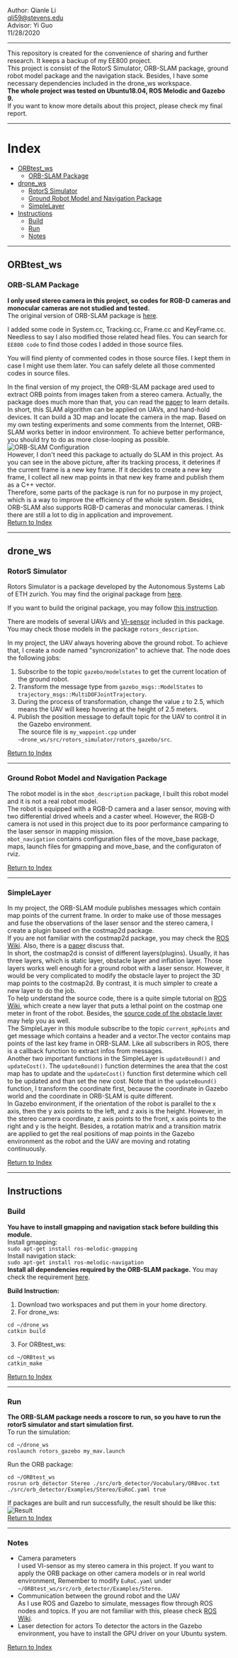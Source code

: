 Author: Qianle Li  
qli59@stevens.edu  
Advisor: Yi Guo  
11/28/2020
***
This repository is created for the convenience of sharing and further research. It keeps a backup of my EE800 project.  
This project is consist of the RotorS Simulator, ORB-SLAM package, ground robot model package and the navigation stack. Besides, I have some necessary dependencies included in the drone_ws workspace.  
**The whole project was tested on Ubuntu18.04, ROS Melodic and Gazebo 9.**  
If you want to know more details about this project, please check my final report.  

***
# Index

* [ORBtest_ws](README.md#ORBtest_ws)
	* [ORB-SLAM Package](README.md#ORB-SLAM-Package)
* [drone_ws](README.md#drone_ws)
	* [RotorS Simulator](README.md#RotorS-Simulator)
	* [Ground Robot Model and Navigation Package](README.md#Ground-Robot-Model-and-Navigation-Package)
	* [SimpleLayer](README.md#SimpleLayer)
* [Instructions](README.md#Instructions)
	* [Build](README.md#Build)
	* [Run](README.md#Run)
	* [Notes](README.md#Notes)
***
## ORBtest_ws

### ORB-SLAM Package

**I only used stereo camera in this project, so codes for RGB-D cameras and monocular cameras are not studied and tested.**  
The original version of ORB-SLAM package is [here](https://github.com/raulmur/ORB_SLAM2).  

I added some code in System.cc, Tracking.cc, Frame.cc and KeyFrame.cc. Needless to say I also modified those related head files. You can search for `EE800 code` to find those codes I added in those source files.    

You will find plenty of commented codes in those source files. I kept them in case I might use them later. You can safely delete all those commented codes in source files.  

In the final version of my project, the ORB-SLAM package ared used to extract ORB points from images taken from a stereo camera. Actually, the package does much more than that, you can read the [paper](https://ieeexplore.ieee.org/abstract/document/7946260) to learn details. In short, this SLAM algorithm can be applied on UAVs, and hand-hold devices. It can build a 3D map and locate the camera in the map. Based on my own testing experiments and some comments from the Internet, ORB-SLAM works better in indoor environment. To achieve better performance, you should try to do as more close-looping as possible.  
![ORB-SLAM Configuration](https://github.com/QianleLi/EE800/blob/master/images/ORB-SLAM%20Configuration.jpg "ORB-SLAM Configuration")  
However, I don't need this package to actually do SLAM in this project. As you can see in the above picture, after its tracking process, it deterines if the current frame is a new key frame. If it decides to create a new key frame, I collect all new map points in that new key frame and publish them as a C++ vector.  
Therefore, some parts of the package is run for no purpose in my project, which is a way to improve the efficiency of the whole system. Besides, ORB-SLAM also supports RGB-D cameras and monocular cameras. I think there are still a lot to dig in application and improvement.  
[Return to Index](README.md#Index)  
***
## drone_ws

### RotorS Simulator

Rotors Simulator is a package developed by the Autonomous Systems Lab of ETH zurich. You may find the original package from [here](https://github.com/ethz-asl/rotors_simulator/wiki).    

If you want to build the original package, you may follow [this instruction](https://darienmt.com/autonomous-flight/2018/11/15/installing-ethz-rotors.html).  

There are models of several UAVs and [VI-sensor](http://wiki.ros.org/vi_sensor) included in this package. You may check those models in the package `rotors_description`.  

In my project, the UAV always hovering above the ground robot. To achieve that, I create a node named "syncronization" to achieve that. The node does the following jobs:  
1. Subscribe to the topic `gazebo/modelstates` to get the current location of the ground robot.  
2. Transform the message type from `gazebo_msgs::ModelStates` to `trajectory_msgs::MultiDOFJointTrajectory`.
3. During the process of transformation, change the value `z` to 2.5, which means the UAV will keep hovering at the height of 2.5 meters.
4. Publish the position message to default topic for the UAV to control it in the Gazebo environment.  
The source file is `my_wappoint.cpp` under `~drone_ws/src/rotors_simulator/rotors_gazebo/src`.  

[Return to Index](README.md#Index)  
***
### Ground Robot Model and Navigation Package

The robot model is in the `mbot_description` package, I built this robot model and it is not a real robot model.  
The robot is equipped with a RGB-D camera and a laser sensor, moving with two differential drived wheels and a caster wheel. However, the RGB-D camera is not used in this project due to its poor performance camparing to the laser sensor in mapping mission.  
`mbot_navigation` contains configuration files of the move_base package, maps, launch files for gmapping and move_base, and the configuraton of rviz. 

[Return to Index](README.md#Index)  
***
### SimpleLayer

In my project, the ORB-SLAM module publishes messages which contain map points of the current frame. In order to make use of those messages and fuse the observations of the laser sensor and the stereo camera, I create a plugin based on the costmap2d package.  
If you are not familiar with the costmap2d package, you may check the [ROS Wiki](http://wiki.ros.org/costmap_2d). Also, there is a [paper](https://ieeexplore.ieee.org/abstract/document/6942636) discuss that.  
In short, the costmap2d is consist of different layers(plugins). Usually, it has three layers, which is static layer, obstacle layer and inflation layer. Those layers works well enough for a ground robot with a laser sensor. However, it would be very complicated to modify the obstacle layer to project the 3D map points to the costmap2d. By contrast, it is much simpler to create a new layer to do the job.  
To help understand the source code, there is a quite simple tutorial on [ROS Wiki](http://wiki.ros.org/costmap_2d/Tutorials/Creating%20a%20New%20Layer), which create a new layer that puts a lethal point on the costmap one meter in front of the robot. Besides, the [source code of the obstacle layer](https://github.com/ros-planning/navigation/blob/melodic-devel/costmap_2d/plugins/obstacle_layer.cpp) may help you as well.  
The SimpleLayer in this module subscribe to the topic `current_mpPoints` and get message which contains a header and a vector.The vector contains map points of the last key frame in ORB-SLAM. Like all subscribers in ROS, there is a callback function to extract infos from messages.  
Another two important functions in the SimpleLayer is `updateBound()` and `updateCost()`. The `updateBound()` function determines the area that the cost map has to update and the `updateCost()` function first determine which cell to be updated and than set the new cost. Note that in the `updateBound()` function, I transform the coordinate first, because the coordinate in Gazebo world and the coordinate in ORB-SLAM is quite different.  
In Gazebo environment, if the orientation of the robot is parallel to the x axis, then the y axis points to the left, and z axis is the height. However, in the stereo camera coordinate, z axis points to the front, x axis points to the right and y is the height. Besides, a rotation matrix and a transition matrix are applied to get the real positions of map points in the Gazebo environment as the robot and the UAV are moving and rotating continuously.  

[Return to Index](README.md#Index)  
***
## Instructions

### Build
**You have to install gmapping and navigation stack before building this module.**  
Install gmapping:  
`sudo apt-get install ros-melodic-gmapping`  
Install navigation stack:  
`sudo apt-get install ros-melodic-navigation`  
**Install all dependencies required by the ORB-SLAM package.** You may check the requirement [here](https://github.com/raulmur/ORB_SLAM2).  

**Build Instruction:**  
1. Download two workspaces and put them in your home directory.
2. For drone_ws:    
```
cd ~/drone_ws
catkin build
```
3. For ORBtest_ws:
```
cd ~/ORBtest_ws
catkin_make
```
[Return to Index](README.md#Index)  
***
### Run

**The ORB-SLAM package needs a roscore to run, so you have to run the rotorS simulator and start simulation first.**  
To run the simulation:  
```
cd ~/drone_ws
roslaunch rotors_gazebo my_mav.launch
```
Run the ORB package:  
```
cd ~/ORBtest_ws
rosrun orb_detector Stereo ./src/orb_detector/Vocabulary/ORBvoc.txt ./src/orb_detector/Examples/Stereo/EuRoC.yaml true
```
If packages are built and run successfully, the result should be like this:  
![Result](https://github.com/QianleLi/EE800/blob/master/images/Result.PNG "Result")   
[Return to Index](README.md#Index) 
***
### Notes

* Camera parameters  
I used VI-sensor as my stereo camera in this project. If you want to apply the ORB package on other camera models or in real world environment, Remember to modify `EuRoC.yaml` under `~/ORBtest_ws/src/orb_detector/Examples/Stereo`.  
* Communication between the ground robot and the UAV  
As I use ROS and Gazebo to simulate, messages flow through ROS nodes and topics. If you are not familiar with this, please check [ROS Wiki](http://wiki.ros.org/ROS/Tutorials).   
* Laser detection for actors
To detector the actors in the Gazebo environment, you have to install the GPU driver on your Ubuntu system.  

[Return to Index](README.md#Index)  
